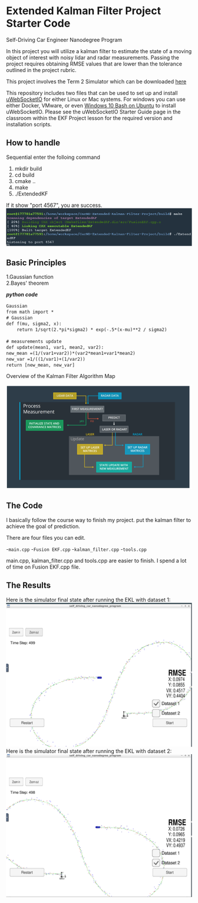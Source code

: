 # Extended Kalman Filter Project Starter Code
Self-Driving Car Engineer Nanodegree Program

In this project you will utilize a kalman filter to estimate the state of a moving object of interest with noisy lidar and radar measurements. Passing the project requires obtaining RMSE values that are lower than the tolerance outlined in the project rubric.

This project involves the Term 2 Simulator which can be downloaded [here](https://github.com/udacity/self-driving-car-sim/releases)

This repository includes two files that can be used to set up and install [uWebSocketIO](https://github.com/uWebSockets/uWebSockets) for either Linux or Mac systems. For windows you can use either Docker, VMware, or even [Windows 10 Bash on Ubuntu](https://www.howtogeek.com/249966/how-to-install-and-use-the-linux-bash-shell-on-windows-10/) to install uWebSocketIO. Please see the uWebSocketIO Starter Guide page in the classroom within the EKF Project lesson for the required version and installation scripts.

## How to handle

Sequential enter the folloing command

1. mkdir build
2. cd build
3. cmake ..
4. make
5. ./ExtendedKF


If it show "port 4567", you are success.
![](image1.png)

## Basic Principles

1.Gaussian function<br/>
2.Bayes' theorem<br/>


***python code***
```
Gaussian
from math import *
# Gaussian
def f(mu, sigma2, x):
    return 1/sqrt(2.*pi*sigma2) * exp(-.5*(x-mu)**2 / sigma2)

# measurements update
def update(mean1, var1, mean2, var2):
new_mean =(1/(var1+var2))*(var2*mean1+var1*mean2)
new_var =1/((1/var1)+(1/var2))
return [new_mean, new_var]
```

Overview of the Kalman Filter Algorithm Map

![](overall.png)


## The Code

I basically follow the course way to finish my project.
put the kalman filter to achieve the goal of prediction.

There are four files you can edit.

-`main.cpp`
-`Fusion EKF.cpp`
-`kalman_filter.cpp`
-`tools.cpp`

main.cpp, kalman_filter.cpp and tools.cpp are easier to finish.
I spend a lot of time on Fusion EKF.cpp file.

## The Results


Here is the simulator final state after running the EKL with dataset 1:
![](image2.png)
Here is the simulator final state after running the EKL with dataset 2:
![](image3.png)
